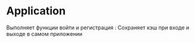 # Application
Выполняет функции войти и регистрация :
Сохраняет кэш при входе и выходе в самом приложении
